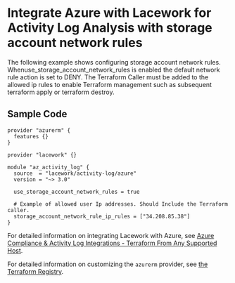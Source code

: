 # Integrate Azure with Lacework for Activity Log Analysis with storage account network rules

The following example shows configuring storage account network rules. Whenuse_storage_account_network_rules is enabled the default network rule action is set to DENY. The Terraform Caller must be added to the allowed ip rules to enable Terraform management such as subsequent terraform apply or terraform destroy.

## Sample Code

```hcl
provider "azurerm" {
  features {}
}

provider "lacework" {}

module "az_activity_log" {
  source  = "lacework/activity-log/azure"
  version = "~> 3.0"

  use_storage_account_network_rules = true

  # Example of allowed user Ip addresses. Should Include the Terraform caller.
  storage_account_network_rule_ip_rules = ["34.208.85.38"]
}
```

For detailed information on integrating Lacework with Azure, see [Azure Compliance & Activity Log Integrations - Terraform From Any Supported Host](https://docs.lacework.com/onboarding/azure-compliance-and-activity-log-integrations-terraform-from-any-supported-host).

For detailed information on customizing the `azurerm` provider, see [the Terraform Registry](https://registry.terraform.io/providers/hashicorp/azurerm/latest/docs).
